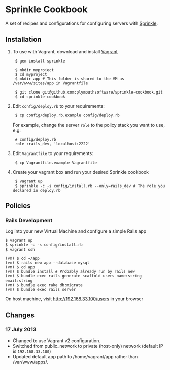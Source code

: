 # Sprinkle Cookbook

A set of recipes and configurations for configuring servers with [Sprinkle](https://github.com/crafterm/sprinkle).

## Installation

1. To use with Vagrant, download and install [Vagrant](http://www.vagrantup.com/)

        $ gem install sprinkle

        $ mkdir myproject
        $ cd myproject
        $ mkdir app # This folder is shared to the VM as /var/www/sites/app in Vagrantfile

        $ git clone git@github.com:plymouthsoftware/sprinkle-cookbook.git
        $ cd sprinkle-cookbook

2. Edit `config/deploy.rb` to your requirements:

        $ cp config/deploy.rb.example config/deploy.rb

    For example, change the server `role` to the policy stack you want to use, e.g:

        # config/deploy.rb
        role :rails_dev, 'localhost:2222'

3. Edit `Vagrantfile` to your requirements:

        $ cp Vagrantfile.example Vagrantfile

4. Create your vagrant box and run your desired Sprinkle cookbook

        $ vagrant up
        $ sprinkle -c -s config/install.rb --only=rails_dev # The role you declared in deploy.rb
    
## Policies 

### Rails Development

Log into your new Virtual Machine and configure a simple Rails app

    $ vagrant up
    $ sprinkle -c -s config/install.rb
    $ vagrant ssh 

    (vm) $ cd ~/app
    (vm) $ rails new app --database mysql 
    (vm) $ cd app
    (vm) $ bundle install # Probably already run by rails new
    (vm) $ bundle exec rails generate scaffold users name:string email:string
    (vm) $ bundle exec rake db:migrate
    (vm) $ bundle exec rails server

On host machine, visit http://192.168.33.100/users in your browser

## Changes

### 17 July 2013

* Changed to use Vagrant v2 configuration.
* Switched from public_network to private (host-only) network (default IP is `192.168.33.100`)
* Updated default app path to /home/vagrant/app rather than /var/www/apps/.